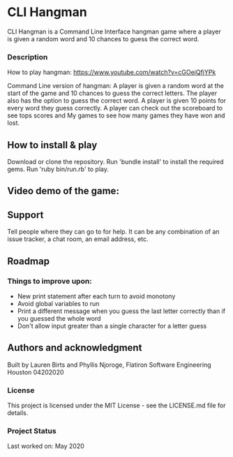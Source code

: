 # CLI Hangman

CLI Hangman is a Command Line Interface hangman game where a player is given a random word and 10 chances to guess the correct word. 

### Description

How to play hangman: https://www.youtube.com/watch?v=cGOeiQfjYPk

Command Line version of hangman: A player is given a random word at the start of the game and 10 chances to guess the correct letters. The player also has the option to guess the correct word. A player is given 10 points for every word they guess correctly. A player can check out the scoreboard to see tops scores and My games to see how many games they have won and lost.

## How to install & play

Download or clone the repository. Run 'bundle install' to install the required gems. Run 'ruby bin/run.rb' to play.

## Video demo of the game: 

## Support

Tell people where they can go to for help. It can be any combination of an issue tracker, a chat room, an email address, etc.

## Roadmap

### Things to improve upon:
 - New print statement after each turn to avoid monotony
 - Avoid global variables to run
 - Print a different message when you guess the last letter correctly than if you guessed the whole word
 - Don't allow input greater than a single character for a letter guess

## Authors and acknowledgment
Built by Lauren Birts and Phyllis Njoroge, Flatiron Software Engineering Houston 04202020

### License
This project is licensed under the MIT License - see the LICENSE.md file for details.

### Project Status
 Last worked on: May 2020

